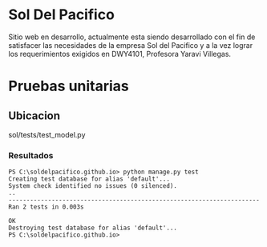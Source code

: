 # Sol Del Pacifico

Sitio web en desarrollo, actualmente esta siendo desarrollado con el fin de satisfacer las necesidades de la empresa Sol del Pacifico y a la vez lograr los requerimientos exigidos en DWY4101, Profesora Yaravi Villegas.

# Pruebas unitarias

## Ubicacion 
sol/tests/test_model.py

### Resultados

```
PS C:\soldelpacifico.github.io> python manage.py test
Creating test database for alias 'default'...
System check identified no issues (0 silenced).
..
----------------------------------------------------------------------
Ran 2 tests in 0.003s

OK
Destroying test database for alias 'default'...
PS C:\soldelpacifico.github.io>
```
